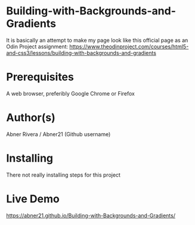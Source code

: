 # Building-with-Backgrounds-and-Gradients
It is basically an attempt to make my page look like this official page as an Odin Project assignment: https://www.theodinproject.com/courses/html5-and-css3/lessons/building-with-backgrounds-and-gradients
# Prerequisites
A web browser, preferibly Google Chrome or Firefox
# Author(s)
Abner Rivera /
Abner21 (Github username)
# Installing
There not really installing steps for this project
# Live Demo
https://abner21.github.io/Building-with-Backgrounds-and-Gradients/

